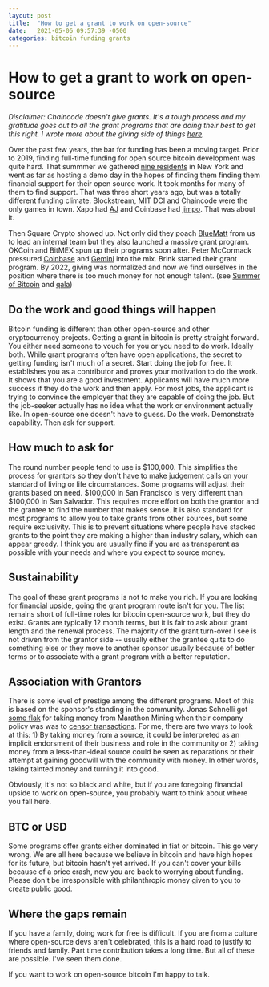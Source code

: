 ```yaml
---
layout: post
title:  "How to get a grant to work on open-source"
date:   2021-05-06 09:57:39 -0500
categories: bitcoin funding grants
---
```


# How to get a grant to work on open-source

_Disclaimer: Chaincode doesn't give grants. It's a tough process and my gratitude goes out to all the grant programs that are doing their best to get this right. I wrote more about the giving side of things [here]()._

Over the past few years, the bar for funding has been a moving target. Prior to 2019, finding full-time funding for open source bitcoin development was quite hard. That summmer we gathered [nine residents]() in New York and went as far as hosting a demo day in the hopes of finding them finding them financial support for their open source work. It took months for many of them to find support. That was three short years ago, but was a totally different funding climate. Blockstream, MIT DCI and Chaincode were the only games in town. Xapo had [AJ]() and Coinbase had [jimpo](). That was about it.

Then Square Crypto showed up. Not only did they poach [BlueMatt]() from us to lead an internal team but they also launched a massive grant program. OKCoin and BitMEX spun up their programs soon after. Peter McCormack pressured [Coinbase]() and [Gemini]() into the mix. Brink started their grant program. By 2022, giving was normalized and now we find ourselves in the position where there is too much money for not enough talent. (see [Summer of Bitcoin]() and [qala]())

## Do the work and good things will happen

Bitcoin funding is different than other open-source and other cryptocurrency projects. Getting a grant in bitcoin is pretty straight forward. You either need someone to vouch for you or you need to do work. Ideally both. While grant programs often have open applications, the secret to getting funding isn't much of a secret. Start doing the job for free. It establishes you as a contributor and proves your motivation to do the work. It shows that you are a good investment. Applicants will have much more success if they do the work and then apply. For most jobs, the applicant is trying to convince the employer that they are capable of doing the job. But the job-seeker actually has no idea what the work or environment actually like. In open-source one doesn't have to guess. Do the work. Demonstrate capability. Then ask for support.

## How much to ask for

The round number people tend to use is $100,000. This simplifies the process for grantors so they don't have to make judgement calls on your standard of living or life circumstances. Some programs will adjust their grants based on need. $100,000 in San Francisco is very different than $100,000 in San Salvador. This requires more effort on both the grantor and the grantee to find the number that makes sense. It is also standard for most programs to allow you to take grants from other sources, but some require exclusivity. This is to prevent situations where people have stacked grants to the point they are making a higher than industry salary, which can appear greedy. I think you are usually fine if you are as transparent as possible with your needs and where you expect to source money.

## Sustainability

The goal of these grant programs is not to make you rich. If you are looking for financial upside, going the grant program route isn't for you. The list remains short of full-time roles for bitcoin open-source work, but they do exist. Grants are typically 12 month terms, but it is fair to ask about grant length and the renewal process. The majority of the grant turn-over I see is not driven from the grantor side -- usually either the grantee quits to do something else or they move to another sponsor usually because of better terms or to associate with a grant program with a better reputation.

## Association with Grantors

There is some level of prestige among the different programs. Most of this is based on the sponsor's standing in the community. Jonas Schnelli got [some flak]() for taking money from Marathon Mining when their company policy was was to [censor transactions](). For me, there are two ways to look at this: 1) By taking money from a source, it could be interpreted as an implicit endorsment of their business and role in the community or 2) taking money from a less-than-ideal source could be seen as reparations or their attempt at gaining goodwill with the community with money. In other words, taking tainted money and turning it into good.

Obviously, it's not so black and white, but if you are foregoing financial upside to work on open-source, you probably want to think about where you fall here.

## BTC or USD

Some programs offer grants either dominated in fiat or bitcoin. This go very wrong. We are all here because we believe in bitcoin and have high hopes for its future, but bitcoin hasn't yet arrived. If you can't cover your bills because of a price crash, now you are back to worrying about funding. Please don't be irresponsible with philanthropic money given to you to create public good.

## Where the gaps remain

If you have a family, doing work for free is difficult. If you are from a culture where open-source devs aren't celebrated, this is a hard road to justify to friends and family. Part time contribution takes a long time. But all of these are possible. I've seen them done.


If you want to work on open-source bitcoin I'm happy to talk.
